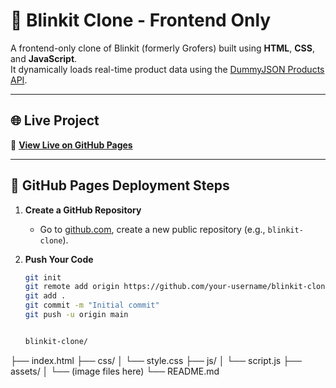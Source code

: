 # 🛒 Blinkit Clone - Frontend Only

A frontend-only clone of Blinkit (formerly Grofers) built using **HTML**, **CSS**, and **JavaScript**.  
It dynamically loads real-time product data using the [DummyJSON Products API](https://dummyjson.com/products).

---

## 🌐 Live Project

🔗 **[View Live on GitHub Pages](https://vinayaksingh369.github.io/project/)**

---

## 🚀 GitHub Pages Deployment Steps

1. **Create a GitHub Repository**
   - Go to [github.com](https://github.com), create a new public repository (e.g., `blinkit-clone`).

2. **Push Your Code**
   ```bash
   git init
   git remote add origin https://github.com/your-username/blinkit-clone.git
   git add .
   git commit -m "Initial commit"
   git push -u origin main


   blinkit-clone/
├── index.html
├── css/
│   └── style.css
├── js/
│   └── script.js
├── assets/
│   └── (image files here)
└── README.md

